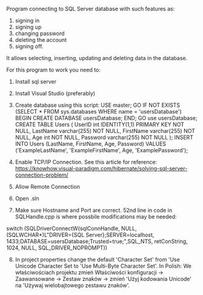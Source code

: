 Program connecting to SQL Server database with such features as:

1. signing in
2. signing up
3. changing password
4. deleting the account
5. signing off. 

It allows selecting, inserting, updating and deleting data in the database.

For this program to work you need to:
1. Install sql server
2. Install Visual Studio (preferably)
3. Create database using this script: 
USE master; 
GO 
IF NOT EXISTS (SELECT * FROM sys.databases WHERE name = 'usersDatabase')
BEGIN 
CREATE DATABASE usersDatabase; 
END; 
GO 
use usersDatabase; 
CREATE TABLE Users (
UserID int IDENTITY(1,1) PRIMARY KEY NOT NULL, 
LastName varchar(255) NOT NULL, 
FirstName varchar(255) NOT NULL, 
Age int NOT NULL,
Password varchar(255) NOT NULL ); 
INSERT INTO Users (LastName, FirstName, Age, Password) VALUES ('ExampleLastName', 'ExampleFirstName', Age, 'ExamplePassword');
4. Enable TCP/IP Connection. See this article for reference: https://knowhow.visual-paradigm.com/hibernate/solving-sql-server-connection-problem/
5. Allow Remote Connection
6. Open .sln

7. Make sure Hostname and Port are correct. 52nd line in code in SQLHandle.cpp is where possbile modifications may be needed: 

switch (SQLDriverConnectW(sqlConnHandle, NULL, (SQLWCHAR*)L"DRIVER={SQL Server};SERVER=localhost, 1433;DATABASE=usersDatabase;Trusted=true;",SQL_NTS, retConString, 1024, NULL, SQL_DRIVER_NOPROMPT))

8. In project properties change the default 'Character Set' from 'Use Unicode Character Set to 'Use Multi-Byte Character Set'. 
In Polish: We właściwościach projektu zmień Właściwości konfiguracji -> Zaawansowane -> Zestaw znaków -> zmień 'Użyj kodowania Unicode' na 'Używaj wielobajtowego zestawu znaków'.
